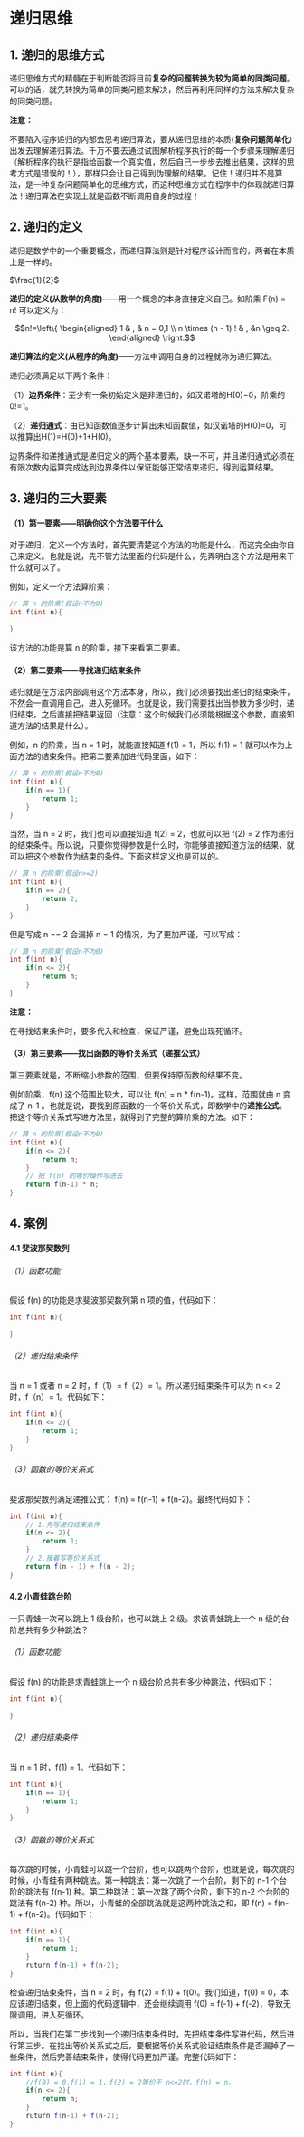 # 递归思维

## 1. 递归的思维方式

递归思维方式的精髓在于判断能否将目前**复杂的问题转换为较为简单的同类问题**。可以的话，就先转换为简单的同类问题来解决，然后再利用同样的方法来解决复杂的同类问题。

**注意：**

不要陷入程序递归的内部去思考递归算法，要从递归思维的本质(**复杂问题简单化**)出发去理解递归算法。千万不要去通过试图解析程序执行的每一个步骤来理解递归（解析程序的执行是指给函数一个真实值，然后自己一步步去推出结果，这样的思考方式是错误的！），那样只会让自己得到伪理解的结果。记住！递归并不是算法，是一种复杂问题简单化的思维方式，而这种思维方式在程序中的体现就递归算法！递归算法在实现上就是函数不断调用自身的过程！

## 2. 递归的定义

递归是数学中的一个重要概念，而递归算法则是针对程序设计而言的，两者在本质上是一样的。

$\frac{1}{2}$

**递归的定义(从数学的角度)**——用一个概念的本身直接定义自己。如阶乘 F(n) = n! 可以定义为：

 $$n!=\left\{
    \begin{aligned}
    1 & , & n = 0,1 \\
    n \times (n - 1) ! & , &n \geq 2.
    \end{aligned}
    \right.$$
    
**递归算法的定义(从程序的角度)**——方法中调用自身的过程就称为递归算法。

递归必须满足以下两个条件：

（1）**边界条件**：至少有一条初始定义是非递归的，如汉诺塔的H(0)=0，阶乘的0!=1。

（2）**递归通式**：由已知函数值逐步计算出未知函数值，如汉诺塔的H(0)=0，可以推算出H(1)=H(0)+1+H(0)。

边界条件和递推通式是递归定义的两个基本要素，缺一不可，并且递归通式必须在有限次数内运算完成达到边界条件以保证能够正常结束递归，得到运算结果。

## 3. 递归的三大要素

#### （1）第一要素——明确你这个方法要干什么

对于递归，定义一个方法时，首先要清楚这个方法的功能是什么，而这完全由你自己来定义。也就是说，先不管方法里面的代码是什么，先弄明白这个方法是用来干什么就可以了。

例如，定义一个方法算阶乘：
```java
// 算 n 的阶乘(假设n不为0)
int f(int n){
    
}
```
该方法的功能是算 n 的阶乘，接下来看第二要素。

#### （2）第二要素——寻找递归结束条件

递归就是在方法内部调用这个方法本身，所以，我们必须要找出递归的结束条件，不然会一直调用自己，进入死循环。也就是说，我们需要找出当参数为多少时，递归结束，之后直接把结果返回（注意：这个时候我们必须能根据这个参数，直接知道方法的结果是什么）。

例如，n 的阶乘，当 n = 1 时，就能直接知道 f(1) = 1，所以 f(1) = 1 就可以作为上面方法的结束条件。把第二要素加进代码里面，如下：
```java
// 算 n 的阶乘(假设n不为0)
int f(int n){
    if(n == 1){
        return 1;
    }
}
```
当然，当 n = 2 时，我们也可以直接知道 f(2)  = 2，也就可以把 f(2)  = 2 作为递归的结束条件。所以说，只要你觉得参数是什么时，你能够直接知道方法的结果，就可以把这个参数作为结束的条件。下面这样定义也是可以的。
```java
// 算 n 的阶乘(假设n>=2)
int f(int n){
    if(n == 2){
        return 2;
    }
}
```
但是写成 n == 2 会漏掉 n = 1 的情况，为了更加严谨，可以写成：
```java
// 算 n 的阶乘(假设n不为0)
int f(int n){
    if(n <= 2){
        return n;
    }
}
```
**注意：**

在寻找结束条件时，要多代入和检查，保证严谨，避免出现死循环。

#### （3）第三要素——找出函数的等价关系式（递推公式）

第三要素就是，不断缩小参数的范围，但要保持原函数的结果不变。

例如阶乘，f(n) 这个范围比较大，可以让 f(n) = n * f(n-1)。这样，范围就由 n 变成了 n-1 。也就是说，要找到原函数的一个等价关系式，即数学中的**递推公式**。把这个等价关系式写进方法里，就得到了完整的算阶乘的方法。如下：
```java
// 算 n 的阶乘(假设n不为0)
int f(int n){
    if(n <= 2){
        return n;
    }
    // 把 f(n) 的等价操作写进去
    return f(n-1) * n;
}
```
## 4. 案例
#### 4.1 斐波那契数列
###### （1）函数功能
假设 f(n) 的功能是求斐波那契数列第 n 项的值，代码如下：
```java
int f(int n){
    
}
```
###### （2）递归结束条件
当 n = 1 或者 n = 2 时，f（1）= f（2）= 1。所以递归结束条件可以为 n <= 2 时，f（n）= 1。代码如下：
```java
int f(int n){
    if(n <= 2){
        return 1;
    }
}
```
###### （3）函数的等价关系式
斐波那契数列满足递推公式： f(n) = f(n-1) + f(n-2)。最终代码如下：
```java
int f(int n){
    // 1.先写递归结束条件
    if(n <= 2){
        return 1;
    }
    // 2.接着写等价关系式
    return f(n - 1) + f(n - 2);
}
```
#### 4.2 小青蛙跳台阶
一只青蛙一次可以跳上 1 级台阶，也可以跳上 2 级。求该青蛙跳上一个 n 级的台阶总共有多少种跳法？
###### （1）函数功能
假设 f(n) 的功能是求青蛙跳上一个 n 级台阶总共有多少种跳法，代码如下：

```java
int f(int n){
    
}
```
###### （2）递归结束条件
当 n = 1 时，f(1) = 1。代码如下：
```java
int f(int n){
    if(n == 1){
        return 1;
    }
}
```
###### （3）函数的等价关系式
每次跳的时候，小青蛙可以跳一个台阶，也可以跳两个台阶，也就是说，每次跳的时候，小青蛙有两种跳法。第一种跳法：第一次跳了一个台阶，剩下的 n-1 个台阶的跳法有 f(n-1) 种。第二种跳法：第一次跳了两个台阶，剩下的 n-2 个台阶的跳法有 f(n-2) 种。所以，小青蛙的全部跳法就是这两种跳法之和，即 f(n) = f(n-1) + f(n-2)。代码如下：
```java
int f(int n){
    if(n == 1){
        return 1;
    }
    ruturn f(n-1) + f(n-2);
}
```
检查递归结束条件，当 n = 2 时，有 f(2) = f(1) + f(0)。我们知道，f(0) = 0，本应该递归结束，但上面的代码逻辑中，还会继续调用 f(0) = f(-1) + f(-2)，导致无限调用，进入死循环。

所以，当我们在第二步找到一个递归结束条件时，先把结束条件写进代码，然后进行第三步。在找出等价关系式之后，要根据等价关系式验证结束条件是否漏掉了一些条件，然后完善结束条件，使得代码更加严谨。完整代码如下：
```java
int f(int n){
    //f(0) = 0,f(1) = 1，f(2) = 2等价于 n<=2时，f(n) = n。
    if(n <= 2){
        return n;
    }
    ruturn f(n-1) + f(n-2);
}
```

